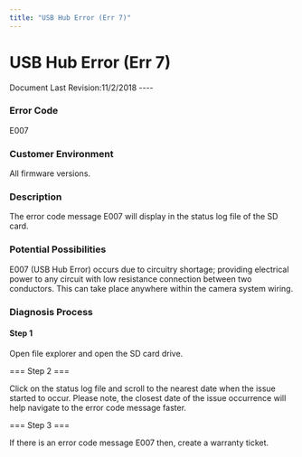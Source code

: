 ```yaml
---
title: "USB Hub Error (Err 7)"
---
```

# USB Hub Error (Err 7)

Document Last Revision:11/2/2018 ----

### Error Code

E007

### Customer Environment

All firmware versions.

### Description

The error code message E007 will display in the status log file of the SD card.

### Potential Possibilities

E007 (USB Hub Error) occurs due to circuitry shortage; providing electrical power to any circuit with low resistance connection between two conductors. This can take place anywhere within the camera system wiring.

### Diagnosis Process

  

#### Step 1

Open file explorer and open the SD card drive.  
  
=== Step 2 ===

Click on the status log file and scroll to the nearest date when the issue started to occur. Please note, the closest date of the issue occurrence will help navigate to the error code message faster.  
  
=== Step 3 ===

If there is an error code message E007 then, create a warranty ticket.

